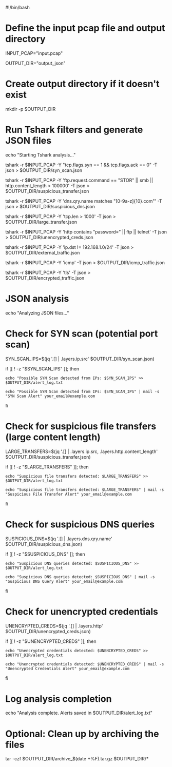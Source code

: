 #!/bin/bash


# Define the input pcap file and output directory

INPUT_PCAP="input.pcap"

OUTPUT_DIR="output_json"


# Create output directory if it doesn't exist

mkdir -p $OUTPUT_DIR


# Run Tshark filters and generate JSON files

echo "Starting Tshark analysis..."


tshark -r $INPUT_PCAP -Y "tcp.flags.syn == 1 && tcp.flags.ack == 0" -T json > $OUTPUT_DIR/syn_scan.json

tshark -r $INPUT_PCAP -Y 'ftp.request.command == "STOR" || smb || http.content_length > 100000' -T json > $OUTPUT_DIR/suspicious_transfer.json

tshark -r $INPUT_PCAP -Y 'dns.qry.name matches "[0-9a-z]{10}\.com"' -T json > $OUTPUT_DIR/suspicious_dns.json

tshark -r $INPUT_PCAP -Y 'tcp.len > 1000' -T json > $OUTPUT_DIR/large_transfer.json

tshark -r $INPUT_PCAP -Y 'http contains "password=" || ftp || telnet' -T json > $OUTPUT_DIR/unencrypted_creds.json

tshark -r $INPUT_PCAP -Y 'ip.dst != 192.168.1.0/24' -T json > $OUTPUT_DIR/external_traffic.json

tshark -r $INPUT_PCAP -Y 'icmp' -T json > $OUTPUT_DIR/icmp_traffic.json

tshark -r $INPUT_PCAP -Y 'tls' -T json > $OUTPUT_DIR/encrypted_traffic.json


# JSON analysis

echo "Analyzing JSON files..."


# Check for SYN scan (potential port scan)

SYN_SCAN_IPS=$(jq '.[] | .layers.ip.src' $OUTPUT_DIR/syn_scan.json)

if [[ ! -z "$SYN_SCAN_IPS" ]]; then

    echo "Possible SYN Scan detected from IPs: $SYN_SCAN_IPS" >> $OUTPUT_DIR/alert_log.txt

    echo "Possible SYN Scan detected from IPs: $SYN_SCAN_IPS" | mail -s "SYN Scan Alert" your_email@example.com

fi


# Check for suspicious file transfers (large content length)

LARGE_TRANSFERS=$(jq '.[] | .layers.ip.src, .layers.http.content_length' $OUTPUT_DIR/suspicious_transfer.json)

if [[ ! -z "$LARGE_TRANSFERS" ]]; then

    echo "Suspicious file transfers detected: $LARGE_TRANSFERS" >> $OUTPUT_DIR/alert_log.txt

    echo "Suspicious file transfers detected: $LARGE_TRANSFERS" | mail -s "Suspicious File Transfer Alert" your_email@example.com

fi


# Check for suspicious DNS queries

SUSPICIOUS_DNS=$(jq '.[] | .layers.dns.qry.name' $OUTPUT_DIR/suspicious_dns.json)

if [[ ! -z "$SUSPICIOUS_DNS" ]]; then

    echo "Suspicious DNS queries detected: $SUSPICIOUS_DNS" >> $OUTPUT_DIR/alert_log.txt

    echo "Suspicious DNS queries detected: $SUSPICIOUS_DNS" | mail -s "Suspicious DNS Query Alert" your_email@example.com

fi


# Check for unencrypted credentials

UNENCRYPTED_CREDS=$(jq '.[] | .layers.http' $OUTPUT_DIR/unencrypted_creds.json)

if [[ ! -z "$UNENCRYPTED_CREDS" ]]; then

    echo "Unencrypted credentials detected: $UNENCRYPTED_CREDS" >> $OUTPUT_DIR/alert_log.txt

    echo "Unencrypted credentials detected: $UNENCRYPTED_CREDS" | mail -s "Unencrypted Credentials Alert" your_email@example.com

fi


# Log analysis completion

echo "Analysis complete. Alerts saved in $OUTPUT_DIR/alert_log.txt"


# Optional: Clean up by archiving the files

tar -czf $OUTPUT_DIR/archive_$(date +%F).tar.gz $OUTPUT_DIR/*


